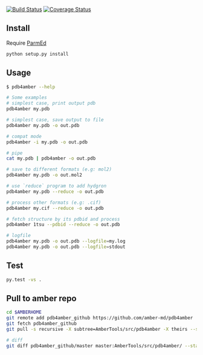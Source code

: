 [![Build Status](https://travis-ci.org/Amber-MD/pdb4amber.svg?branch=master)](https://travis-ci.org/Amber-MD/pdb4amber)
[![Coverage Status](https://coveralls.io/repos/github/Amber-MD/pdb4amber/badge.png?branch=master)](https://coveralls.io/github/Amber-MD/pdb4amber?branch=master)


Install
-------
Require [ParmEd](https://github.com/parmed/parmed)

```bash
python setup.py install
```

Usage
-----
```bash
$ pdb4amber --help

# Some examples
# simplest case, print output pdb
pdb4amber my.pdb 

# simplest case, save output to file
pdb4amber my.pdb -o out.pdb

# compat mode
pdb4amber -i my.pdb -o out.pdb

# pipe
cat my.pdb | pdb4amber -o out.pdb

# save to different formats (e.g: mol2)
pdb4amber my.pdb -o out.mol2

# use `reduce` program to add hydgron
pdb4amber my.pdb --reduce -o out.pdb

# process other formats (e.g: .cif)
pdb4amber my.cif --reduce -o out.pdb

# fetch structure by its pdbid and process
pdb4amber 1tsu --pdbid --reduce -o out.pdb

# logfile
pdb4amber my.pdb -o out.pdb --logfile=my.log
pdb4amber my.pdb -o out.pdb --logfile=stdout
```

Test
----
```bash
py.test -vs .
```

Pull to amber repo
------------------

```bash
cd $AMBERHOME
git remote add pdb4amber_github https://github.com/amber-md/pdb4amber
git fetch pdb4amber_github
git pull -s recursive -X subtree=AmberTools/src/pdb4amber -X theirs --squash pdb4amber_github master

# diff
git diff pdb4amber_github/master master:AmberTools/src/pdb4amber/ --stat --color
```
